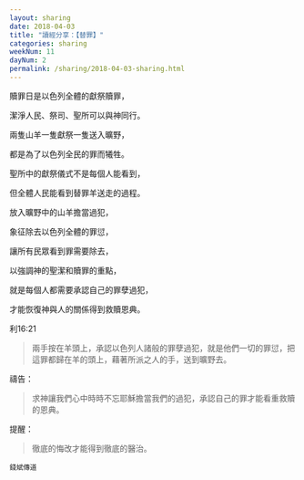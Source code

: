 ```yaml
---
layout: sharing
date: 2018-04-03
title: "讀經分享：【替罪】"
categories: sharing
weekNum: 11
dayNum: 2
permalink: /sharing/2018-04-03-sharing.html
---
```


贖罪日是以色列全體的獻祭贖罪，

潔淨人民、祭司、聖所可以與神同行。


兩隻山羊一隻獻祭一隻送入曠野，

都是為了以色列全民的罪而犧牲。


聖所中的獻祭儀式不是每個人能看到，

但全體人民能看到替罪羊送走的過程。


放入曠野中的山羊擔當過犯，

象征除去以色列全體的罪愆，

讓所有民眾看到罪需要除去，

以強調神的聖潔和贖罪的重點，

就是每個人都需要承認自己的罪孽過犯，

才能恢復神與人的關係得到救贖恩典。

利16:21 
>兩手按在羊頭上，承認以色列人諸般的罪孽過犯，就是他們一切的罪愆，把這罪都歸在羊的頭上，藉著所派之人的手，送到曠野去。

禱告：
> 求神讓我們心中時時不忘耶穌擔當我們的過犯，承認自己的罪才能看重救贖的恩典。

提醒：
> 徹底的悔改才能得到徹底的醫治。

`錢斌傳道`
